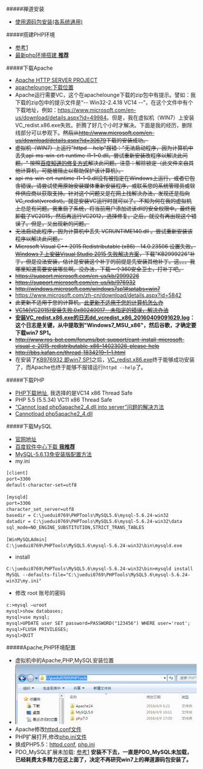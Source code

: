 

#####禅道安装
- [使用源码包安装\(各系统通用\)](http://www.zentao.net/book/zentaopmshelp/101.html)

#####搭建PHP环境
- [参考1](http://www.cnblogs.com/pharen/archive/2012/02/06/2340628.html)
- [最新php环境搭建 **推荐**](http://jingyan.baidu.com/article/154b46315242b328ca8f4101.html)

#####下载Apache
- [Apache HTTP SERVER PROJECT](http://httpd.apache.org/download.cgi#apache24)
- [apachelounge:下载位置](http://www.apachelounge.com/download/)
- Apache运行需要VC，这个在apachelounge下载的zip包中有提示。譬如：我下载的zip包中的提示文件是“-- Win32-2.4.18 VC14  --”，在这个文件中有个下载地址，例如：<https://www.microsoft.com/en-us/download/details.aspx?id=49984>。但是，我在虚拟机（WIN7）上安装VC_redist.x86.exe失败。折腾了好几个小时才解决。下面是我的经历，删除线部分可以参观下。~~然后从<http://www.microsoft.com/en-us/download/details.aspx?id=30679>下载的安装成功。~~
- ~~虚拟机（WIN7）上运行"httpd --help"报错："无法启动程序，因为计算机中丢失api-ms-win-crt-runtime-l1-1-0.dll。尝试重新安装改程序以解决此问题。" 按照[百度知道的修复方式](http://zhidao.baidu.com/link?url=99ku4nDXW5kl4wtHg4jIDTJWSAVTbVu6LpOYCOEigsLVnVFfKGjPbjJjP91l1UIOMZf2xh2kFwehE8-B-B7gjKnTAyPXOoMxW1kUPtzlFOy)解决此问题。注意：解除锁定（此文件来自其他计算机，可能被阻止以帮助保护该计算机）。~~
- ~~api-ms-win-crt-runtime-l1-1-0.dll没有被指定在Windows上运行，或者它包含错误。请尝试使用原始安装媒体重新安装程序，或联系您的系统管理员或软件供应商以获取支持。针对这个问题又是在网上找解决办法，发现还是指向VC_redist(vcredist)。就是安装VC运行时就可以了。不知为何在我的虚拟机上总是有问题。我重启了系统，将当前用户添加进该dll的安全权限中。最终我卸载了VC2015，然后再运行VC2012，选择修复。之后，就没有再出现这个错误了。但是，又出现新的问题。~~
- ~~无法启动此程序，因为计算机中丢失 VCRUNTIME140.dll 。尝试重新安装该程序以解决此问题。~~
- ~~Microsoft Visual C++ 2015 Redistributable (x86) - 14.0.23506 设置失败。[Windows 7 上安装Visual Studio 2015 失败解决方案](http://www.cnblogs.com/shanyou/p/4672021.html)，下载"KB2999226"补丁，但是没法安装，估计是安装这个补丁的前提是先安装其他补丁。这。。。我哪里知道需要安装哪些啊。没办法，下载一个360安全卫士，打补丁吧。~~
- ~~<https://support.microsoft.com/en-us/kb/2999226>~~
- ~~<https://support.microsoft.com/en-us/kb/976932>~~
- ~~<http://windows.microsoft.com/windows7sp1#sptabs=win7>~~
- <https://www.microsoft.com/zh-cn/download/details.aspx?id=5842>
- ~~此更新不适用于您的计算机。[此更新不适用于您的计算机怎么办](http://jingyan.baidu.com/article/cdddd41c60ff3f53ca00e16b.html)~~
- ~~[VC14(VC2015)安装失败,0x80240017 - 未指定的错误，解决办法](http://www.iszip.com/Post/VC14setupfailed.html)~~
- **[安装VC_redist.x86.exe的日志dd_vcredist_x86_20160409091629.log](./libs/dd_vcredist_x86_20160409091629.log)：这个日志是关键，从中提取到"Windows7_MSU_x86"，然后谷歌，才确定要下载win7 SP1。**
- ~~<http://www.ros-bot.com/forums/bot-support/cant-install-microsoft-visual-c-2015-redistributable-x86-14023026-please-help>~~
- ~~<http://bbs.kafan.cn/thread-1834219-1-1.html>~~
- 在安装了[KB976932,即win7 SP1](https://www.microsoft.com/zh-cn/download/details.aspx?id=5842)之后，[VC_redist.x86.exe](https://www.microsoft.com/en-us/download/details.aspx?id=49984)终于能够成功安装了，而Apache也终于能够不报错运行`httpd --help`了。

#####下载PHP
- [PHP下载地址](http://windows.php.net/download/), 我选择的是VC14 x86 Thread Safe
- PHP 5.5 (5.5.34) VC11 x86 Thread Safe
- [“Cannot load php5apache2_4.dll into server”问题的解决方法](http://my.oschina.net/idearye/blog/192265)
- [Cannotload php5apache2_4.dll](http://jingyan.baidu.com/article/a3f121e4dd4c50fc9152bb57.html?st=2&os=0&bd_page_type=1&net_type=2)

#####下载MySQL
- [官网地址](http://dev.mysql.com/downloads/mysql/)
- [百度软件中心下载 **我推荐**](http://rj.baidu.com/soft/detail/12585.html)
- [MySQL-5.6.13免安装版配置方法](http://blog.csdn.net/q98842674/article/details/12094777)
- my.ini

```
[client]
port=3306
default-character-set=utf8

[mysqld]
port=3306
character_set_server=utf8
basedir = C:\juedui0769\PHPTools\MySQL5.6\mysql-5.6.24-win32
datadir = C:\juedui0769\PHPTools\MySQL5.6\mysql-5.6.24-win32\data
sql_mode=NO_ENGINE_SUBSTITUTION,STRICT_TRANS_TABLES

[WinMySQLAdmin]
C:\juedui0769\PHPTools\MySQL5.6\mysql-5.6.24-win32\bin\mysqld.exe
```
- install

```
C:\juedui0769\PHPTools\MySQL5.6\mysql-5.6.24-win32\bin>mysqld install MySQL --defaults-file="C:\juedui0769\PHPTools\MySQL5.6\mysql-5.6.24-win32\my.ini"
```
- 修改 root 账号的密码

```
c:>mysql –uroot
mysql>show databases;
mysql>use mysql;
mysql>UPDATE user SET password=PASSWORD("123456") WHERE user='root';
mysql>FLUSH PRIVILEGES;
mysql>QUIT
```

#####Apache,PHP环境配置
- 虚拟机中的Apache,PHP,MySQL安装位置
- ![](./libs/PHP/PHP%E7%8E%AF%E5%A2%83%E6%90%AD%E5%BB%BA%E8%BF%87%E7%A8%8B01.png)
- Apache修改[httpd.conf文件](./libs/PHP/httpd.conf)
- PHP扩展打开,修改[php.ini文件](./libs/PHP/php.ini)
- 换成PHP5.5：[httpd.conf](./libs/PHP/httpd-php5.5.conf), [php.ini](./libs/PHP/php-php5.5.ini)
- PDO_MySQL扩展未加载: [参考1](http://www.zentao.net/ask-view-489.html) **安装不下去，一直是PDO_MySQL未加载，已经耗费太多精力在这上面了，决定不再研究win7上的禅道源码包安装了。**























